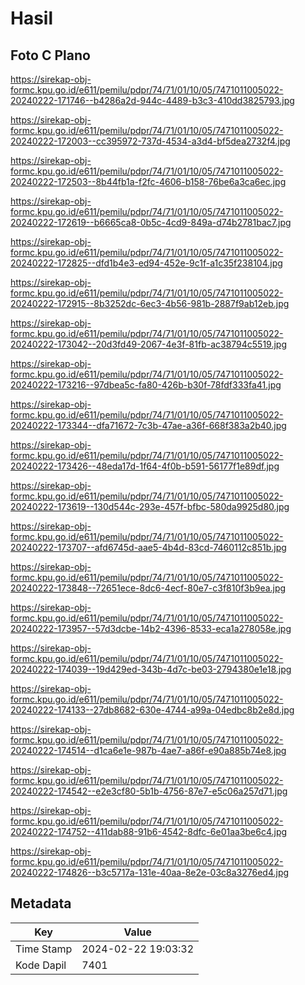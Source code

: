 # Hasil

## Foto C Plano

https://sirekap-obj-formc.kpu.go.id/e611/pemilu/pdpr/74/71/01/10/05/7471011005022-20240222-171746--b4286a2d-944c-4489-b3c3-410dd3825793.jpg

https://sirekap-obj-formc.kpu.go.id/e611/pemilu/pdpr/74/71/01/10/05/7471011005022-20240222-172003--cc395972-737d-4534-a3d4-bf5dea2732f4.jpg

https://sirekap-obj-formc.kpu.go.id/e611/pemilu/pdpr/74/71/01/10/05/7471011005022-20240222-172503--8b44fb1a-f2fc-4606-b158-76be6a3ca6ec.jpg

https://sirekap-obj-formc.kpu.go.id/e611/pemilu/pdpr/74/71/01/10/05/7471011005022-20240222-172619--b6665ca8-0b5c-4cd9-849a-d74b2781bac7.jpg

https://sirekap-obj-formc.kpu.go.id/e611/pemilu/pdpr/74/71/01/10/05/7471011005022-20240222-172825--dfd1b4e3-ed94-452e-9c1f-a1c35f238104.jpg

https://sirekap-obj-formc.kpu.go.id/e611/pemilu/pdpr/74/71/01/10/05/7471011005022-20240222-172915--8b3252dc-6ec3-4b56-981b-2887f9ab12eb.jpg

https://sirekap-obj-formc.kpu.go.id/e611/pemilu/pdpr/74/71/01/10/05/7471011005022-20240222-173042--20d3fd49-2067-4e3f-81fb-ac38794c5519.jpg

https://sirekap-obj-formc.kpu.go.id/e611/pemilu/pdpr/74/71/01/10/05/7471011005022-20240222-173216--97dbea5c-fa80-426b-b30f-78fdf333fa41.jpg

https://sirekap-obj-formc.kpu.go.id/e611/pemilu/pdpr/74/71/01/10/05/7471011005022-20240222-173344--dfa71672-7c3b-47ae-a36f-668f383a2b40.jpg

https://sirekap-obj-formc.kpu.go.id/e611/pemilu/pdpr/74/71/01/10/05/7471011005022-20240222-173426--48eda17d-1f64-4f0b-b591-56177f1e89df.jpg

https://sirekap-obj-formc.kpu.go.id/e611/pemilu/pdpr/74/71/01/10/05/7471011005022-20240222-173619--130d544c-293e-457f-bfbc-580da9925d80.jpg

https://sirekap-obj-formc.kpu.go.id/e611/pemilu/pdpr/74/71/01/10/05/7471011005022-20240222-173707--afd6745d-aae5-4b4d-83cd-7460112c851b.jpg

https://sirekap-obj-formc.kpu.go.id/e611/pemilu/pdpr/74/71/01/10/05/7471011005022-20240222-173848--72651ece-8dc6-4ecf-80e7-c3f810f3b9ea.jpg

https://sirekap-obj-formc.kpu.go.id/e611/pemilu/pdpr/74/71/01/10/05/7471011005022-20240222-173957--57d3dcbe-14b2-4396-8533-eca1a278058e.jpg

https://sirekap-obj-formc.kpu.go.id/e611/pemilu/pdpr/74/71/01/10/05/7471011005022-20240222-174039--19d429ed-343b-4d7c-be03-2794380e1e18.jpg

https://sirekap-obj-formc.kpu.go.id/e611/pemilu/pdpr/74/71/01/10/05/7471011005022-20240222-174133--27db8682-630e-4744-a99a-04edbc8b2e8d.jpg

https://sirekap-obj-formc.kpu.go.id/e611/pemilu/pdpr/74/71/01/10/05/7471011005022-20240222-174514--d1ca6e1e-987b-4ae7-a86f-e90a885b74e8.jpg

https://sirekap-obj-formc.kpu.go.id/e611/pemilu/pdpr/74/71/01/10/05/7471011005022-20240222-174542--e2e3cf80-5b1b-4756-87e7-e5c06a257d71.jpg

https://sirekap-obj-formc.kpu.go.id/e611/pemilu/pdpr/74/71/01/10/05/7471011005022-20240222-174752--411dab88-91b6-4542-8dfc-6e01aa3be6c4.jpg

https://sirekap-obj-formc.kpu.go.id/e611/pemilu/pdpr/74/71/01/10/05/7471011005022-20240222-174826--b3c5717a-131e-40aa-8e2e-03c8a3276ed4.jpg


## Metadata

| Key        | Value               |
| ---------- | ------------------- |
| Time Stamp | 2024-02-22 19:03:32 |
| Kode Dapil | 7401                |



